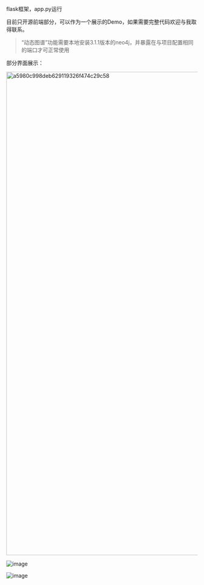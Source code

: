 flask框架，app.py运行

目前只开源前端部分，可以作为一个展示的Demo，如果需要完整代码欢迎与我取得联系。

> “动态图谱”功能需要本地安装3.1.1版本的neo4j，并暴露在与项目配置相同的端口才可正常使用

部分界面展示：

<img width="1272" alt="a5980c998deb629119326f474c29c58" src="https://github.com/user-attachments/assets/262c75c8-8024-4361-8162-e9b5270d1150">

![image](https://github.com/user-attachments/assets/303df908-db3f-4068-a6b1-10caa1acc1cb)

![image](https://github.com/user-attachments/assets/13dac7bd-341c-420b-84c9-c1fd8a03b8a6)

